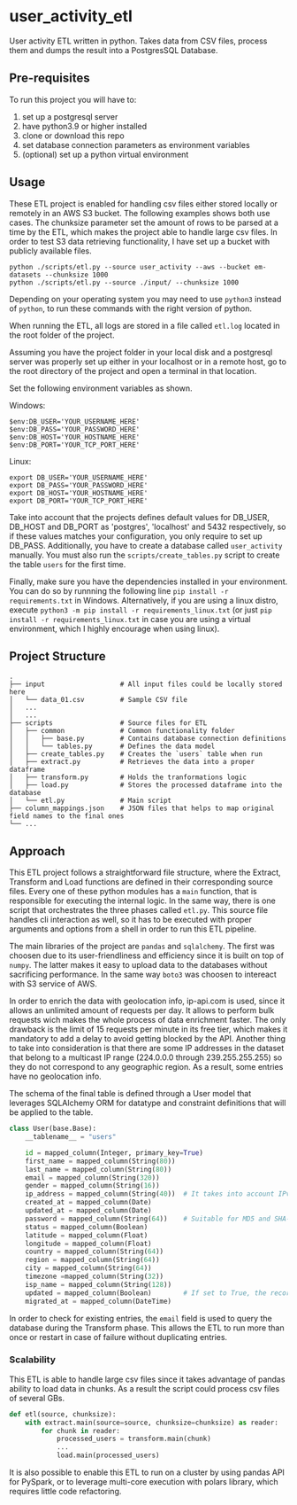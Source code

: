 # user_activity_etl

User activity ETL written in python. Takes data from CSV files, process them and dumps the result into a PostgresSQL Database.

## Pre-requisites

To run this project you will have to:
1. set up a postgresql server
2. have python3.9 or higher installed
3. clone or download this repo
4. set database connection parameters as environment variables
5. (optional) set up a python virtual environment

## Usage

These ETL project is enabled for handling csv files either stored locally or remotely in an AWS S3 bucket. The following examples shows both use cases. The chunksize parameter set the amount of rows to be parsed at a time by the ETL, which makes the project able to handle large csv files. 
In order to test S3 data retrieving functionality, I have set up a bucket with publicly available files.

```
python ./scripts/etl.py --source user_activity --aws --bucket em-datasets --chunksize 1000
python ./scripts/etl.py --source ./input/ --chunksize 1000
```
Depending on your operating system you may need to use `python3` instead of `python`, to run these commands with the right version of python.

When running the ETL, all logs are stored in a file called `etl.log` located in the root folder of the project.

Assuming you have the project folder in your local disk and a postgresql server was properly set up either in your localhost or in a remote host, go to the root directory of the project and open a terminal in that location.

Set the following environment variables as shown.

Windows:

````
$env:DB_USER='YOUR_USERNAME_HERE'
$env:DB_PASS='YOUR_PASSWORD_HERE'
$env:DB_HOST='YOUR_HOSTNAME_HERE'
$env:DB_PORT='YOUR_TCP_PORT_HERE'
````

Linux:

````
export DB_USER='YOUR_USERNAME_HERE'
export DB_PASS='YOUR_PASSWORD_HERE'
export DB_HOST='YOUR_HOSTNAME_HERE'
export DB_PORT='YOUR_TCP_PORT_HERE'
````

Take into account that the projects defines default values for DB_USER, DB_HOST and DB_PORT as 'postgres', 'localhost' and 5432 respectively, so if these values matches your configuration, you only require to set up DB_PASS. Additionally, you have to create a database called `user_activity` manually. You must also run the `scripts/create_tables.py` script to create the table `users` for the first time.

Finally, make sure you have the dependencies installed in your environment. You can do so by runnning the following line `pip install -r requirements.txt` in Windows. Alternatively, if you are using a linux distro, execute `python3 -m pip install -r requirements_linux.txt` (or just `pip install -r requirements_linux.txt` in case you are using a virtual environment, which I highly encourage when using linux).

## Project Structure

    .
    ├── input                   # All input files could be locally stored here
    │   └── data_01.csv         # Sample CSV file
    │   ...
    │   ...
    ├── scripts                 # Source files for ETL
    │   ├── common              # Common functionality folder
    │   │   ├── base.py         # Contains database connection definitions
    │   │   └── tables.py       # Defines the data model
    │   ├── create_tables.py    # Creates the `users` table when run
    │   ├── extract.py          # Retrieves the data into a proper dataframe
    │   ├── transform.py        # Holds the tranformations logic
    │   ├── load.py             # Stores the processed dataframe into the database
    │   └── etl.py              # Main script
    ├── column_mappings.json    # JSON files that helps to map original field names to the final ones
    └── ...

## Approach

This ETL project follows a straightforward file structure, where the  Extract, Transform and Load functions are defined in their corresponding source files. Every one of these python modules has a `main` function, that is responsible for executing the internal logic. In the same way, there is one script that orchestrates the three phases called `etl.py`. This source file handles cli interaction as well, so it has to be executed with proper arguments and options from a shell in order to run this ETL pipeline.

The main libraries of the project are `pandas` and `sqlalchemy`. The first was choosen due to its user-friendliness and efficiency since it is built on top of `numpy`. The latter makes it easy to upload data to the databases without sacrificing performance. In the same way `boto3` was choosen to intereact with S3 service of AWS.

In order to enrich the data with geolocation info, ip-api.com is used, since it allows an unlimited amount of requests per day. It allows to perform bulk requests wich makes the whole process of data enrichment faster. The only drawback is the limit of 15 requests per minute in its free tier, which makes it mandatory to add a delay to avoid getting blocked by the API. Another thing to take into consideration is that there are some IP addresses in the dataset that belong to a multicast IP range (224.0.0.0 through 239.255.255.255) so they do not correspond to any geographic region. As a result, some entries have no geolocation info.

The schema of the final table is defined through a User model that leverages SQLAlchemy ORM for datatype and constraint definitions that will be applied to the table.

```python
class User(base.Base):
    __tablename__ = "users"

    id = mapped_column(Integer, primary_key=True)
    first_name = mapped_column(String(80))
    last_name = mapped_column(String(80))
    email = mapped_column(String(320))
    gender = mapped_column(String(16))
    ip_address = mapped_column(String(40))  # It takes into account IPv4 and IPv6 address length
    created_at = mapped_column(Date)
    updated_at = mapped_column(Date)
    password = mapped_column(String(64))    # Suitable for MD5 and SHA-256 hash length
    status = mapped_column(Boolean)
    latitude = mapped_column(Float)
    longitude = mapped_column(Float)
    country = mapped_column(String(64))
    region = mapped_column(String(64))
    city = mapped_column(String(64))
    timezone =mapped_column(String(32))
    isp_name = mapped_column(String(128))
    updated = mapped_column(Boolean)        # If set to True, the record was updated
    migrated_at = mapped_column(DateTime)
```

In order to check for existing entries, the `email` field is used to query the database during the Transform phase. This allows the ETL to run more than once or restart in case of failure without duplicating entries.

### Scalability

This ETL is able to handle large csv files since it takes advantage of pandas ability to load data in chunks. As a result the script could process csv files of several GBs.

```python
def etl(source, chunksize):
    with extract.main(source=source, chunksize=chunksize) as reader:
        for chunk in reader:
            processed_users = transform.main(chunk)
            ...
            load.main(processed_users)
```

It is also possible to enable this ETL to run on a cluster by using pandas API for PySpark, or to leverage multi-core execution with polars library, which requires little code refactoring.

